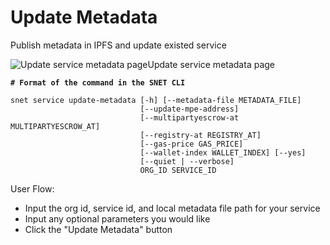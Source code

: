 # Update Metadata

Publish metadata in IPFS and update existed service

![Update service metadata page](/assets/images/products/AIMarketplace/TUI/Screenshot2024-08-17at6.04.48PM.png)Update service metadata page

<pre class="language-bash"><code class="lang-bash"><strong># Format of the command in the SNET CLI
</strong>
snet service update-metadata [-h] [--metadata-file METADATA_FILE]
                             [--update-mpe-address]
                             [--multipartyescrow-at MULTIPARTYESCROW_AT]
                             [--registry-at REGISTRY_AT]
                             [--gas-price GAS_PRICE]
                             [--wallet-index WALLET_INDEX] [--yes]
                             [--quiet | --verbose]
                             ORG_ID SERVICE_ID
</code></pre>

User Flow:

* Input the org id, service id, and local metadata file path for your service
* Input any optional parameters you would like
* Click the "Update Metadata" button
